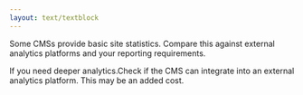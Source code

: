 ```yaml
---
layout: text/textblock
---
```

Some CMSs provide basic site statistics. Compare this against external analytics platforms and your reporting requirements.

If you need deeper analytics.Check if the CMS can integrate into an external analytics platform. This may be an added cost.
